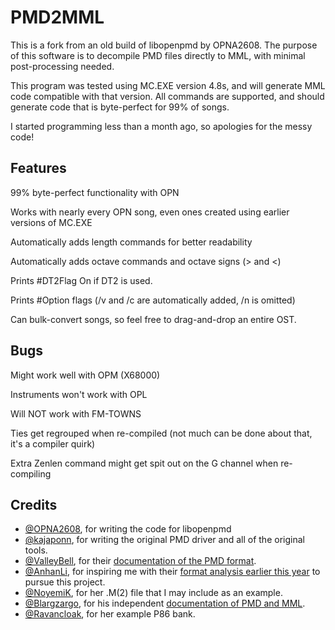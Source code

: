 # PMD2MML

This is a fork from an old build of libopenpmd by OPNA2608. The purpose of this software is to decompile PMD files directly to MML, with minimal post-processing needed.

This program was tested using MC.EXE version 4.8s, and will generate MML code compatible with that version. All commands are supported, and should generate code that is byte-perfect for 99% of songs.

I started programming less than a month ago, so apologies for the messy code!

## Features

99% byte-perfect functionality with OPN

Works with nearly every OPN song, even ones created using earlier versions of MC.EXE

Automatically adds length commands for better readability

Automatically adds octave commands and octave signs (> and <)

Prints #DT2Flag On if DT2 is used.

Prints #Option flags (/v and /c are automatically added, /n is omitted)

Can bulk-convert songs, so feel free to drag-and-drop an entire OST.

## Bugs

Might work well with OPM (X68000)

Instruments won't work with OPL

Will NOT work with FM-TOWNS

Ties get regrouped when re-compiled (not much can be done about that, it's a compiler quirk)

Extra Zenlen command might get spit out on the G channel when re-compiling


## Credits

- [@OPNA2608], for writing the code for libopenpmd
- [@kajaponn], for writing the original PMD driver and all of the original tools.
- [@ValleyBell], for their [documentation of the PMD format].
- [@AnhanLi], for inspiring me with their [format analysis earlier this year] to pursue this project.
- [@NoyemiK], for her .M(2) file that I may include as an example.
- [@Blargzargo], for his independent [documentation of PMD and MML].
- [@Ravancloak], for her example P86 bank.

[@OPNA2608]: https://github.com/OPNA2608
[@kajaponn]: https://twitter.com/kajaponn
[@ValleyBell]: https://github.com/ValleyBell
[@AnhanLi]: https://twitter.com/AnhanLi
[@NoyemiK]: https://github.com/NoyemiK
[@Blargzargo]: https://www.youtube.com/channel/UCDZR3q3anQ9boE6IAvorz8Q
[@Ravancloak]: https://ravancloak.bandcamp.com/

[documentation of the PMD format]: https://raw.githubusercontent.com/ValleyBell/MidiConverters/master/pmd_SeqFormat.txt
[format analysis earlier this year]: https://lithcore.cn/2318
[documentation of PMD and MML]: https://pastebin.com/raw/FP5q8zgC
